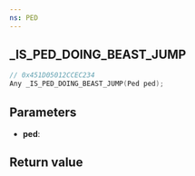 ```yaml
---
ns: PED
---
```

## _IS_PED_DOING_BEAST_JUMP

```c
// 0x451D05012CCEC234
Any _IS_PED_DOING_BEAST_JUMP(Ped ped);
```


## Parameters
* **ped**: 

## Return value
